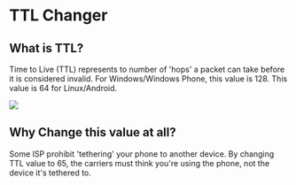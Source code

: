 # TTL Changer

## What is TTL?

Time to Live (TTL) represents to number of 'hops' a packet can take before it is considered invalid. For Windows/Windows Phone, this value is 128. This value is 64 for Linux/Android.

![](https://i.imgur.com/yhhO5mP.png)

## Why Change this value at all?

Some ISP prohibit 'tethering' your phone to another device. By changing TTL value to 65, the carriers must think you're using the phone, not the device it's tethered to.
